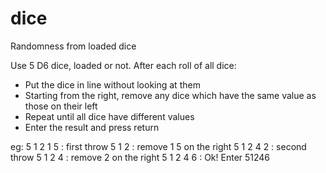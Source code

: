 # dice
Randomness from loaded dice

Use 5 D6 dice, loaded or not.
After each roll of all dice:
- Put the dice in line without looking at them
- Starting from the right, remove any dice which have the same value as those on their left
- Repeat until all dice have different values
- Enter the result and press return

eg: 5 1 2 1 5  : first throw
    5 1 2      : remove 1 5 on the right
    5 1 2 4 2  : second throw
    5 1 2 4    : remove 2 on the right
    5 1 2 4 6  : Ok! Enter 51246
